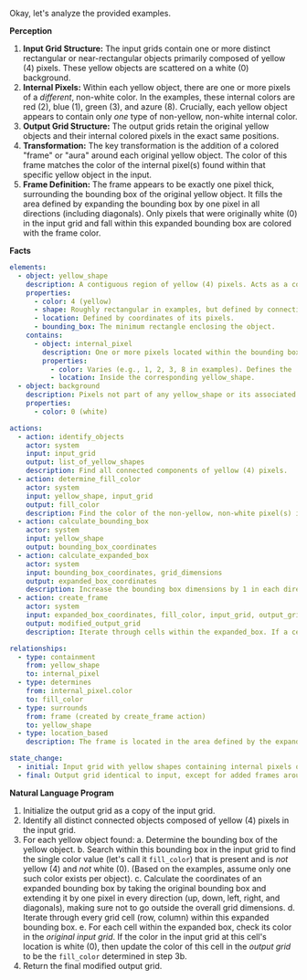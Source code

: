 Okay, let's analyze the provided examples.

**Perception**

1.  **Input Grid Structure:** The input grids contain one or more distinct rectangular or near-rectangular objects primarily composed of yellow (4) pixels. These yellow objects are scattered on a white (0) background.
2.  **Internal Pixels:** Within each yellow object, there are one or more pixels of a *different*, non-white color. In the examples, these internal colors are red (2), blue (1), green (3), and azure (8). Crucially, each yellow object appears to contain only *one* type of non-yellow, non-white internal color.
3.  **Output Grid Structure:** The output grids retain the original yellow objects and their internal colored pixels in the exact same positions.
4.  **Transformation:** The key transformation is the addition of a colored "frame" or "aura" around each original yellow object. The color of this frame matches the color of the internal pixel(s) found within that specific yellow object in the input.
5.  **Frame Definition:** The frame appears to be exactly one pixel thick, surrounding the bounding box of the original yellow object. It fills the area defined by expanding the bounding box by one pixel in all directions (including diagonals). Only pixels that were originally white (0) in the input grid and fall within this expanded bounding box are colored with the frame color.

**Facts**


```yaml
elements:
  - object: yellow_shape
    description: A contiguous region of yellow (4) pixels. Acts as a container.
    properties:
      - color: 4 (yellow)
      - shape: Roughly rectangular in examples, but defined by connectivity.
      - location: Defined by coordinates of its pixels.
      - bounding_box: The minimum rectangle enclosing the object.
    contains:
      - object: internal_pixel
        description: One or more pixels located within the bounding box of a yellow_shape, having a color different from yellow (4) and white (0).
        properties:
          - color: Varies (e.g., 1, 2, 3, 8 in examples). Defines the 'fill_color'.
          - location: Inside the corresponding yellow_shape.
  - object: background
    description: Pixels not part of any yellow_shape or its associated frame in the output.
    properties:
      - color: 0 (white)

actions:
  - action: identify_objects
    actor: system
    input: input_grid
    output: list_of_yellow_shapes
    description: Find all connected components of yellow (4) pixels.
  - action: determine_fill_color
    actor: system
    input: yellow_shape, input_grid
    output: fill_color
    description: Find the color of the non-yellow, non-white pixel(s) inside the yellow_shape's bounding box. Assume a single unique color exists per shape based on examples.
  - action: calculate_bounding_box
    actor: system
    input: yellow_shape
    output: bounding_box_coordinates
  - action: calculate_expanded_box
    actor: system
    input: bounding_box_coordinates, grid_dimensions
    output: expanded_box_coordinates
    description: Increase the bounding box dimensions by 1 in each direction (top, bottom, left, right), respecting grid boundaries.
  - action: create_frame
    actor: system
    input: expanded_box_coordinates, fill_color, input_grid, output_grid
    output: modified_output_grid
    description: Iterate through cells within the expanded_box. If a cell was white (0) in the input_grid, color it with the fill_color in the output_grid.

relationships:
  - type: containment
    from: yellow_shape
    to: internal_pixel
  - type: determines
    from: internal_pixel.color
    to: fill_color
  - type: surrounds
    from: frame (created by create_frame action)
    to: yellow_shape
  - type: location_based
    description: The frame is located in the area defined by the expanded_box minus the original yellow_shape area.

state_change:
  - initial: Input grid with yellow shapes containing internal pixels on a white background.
  - final: Output grid identical to input, except for added frames around each yellow shape, colored according to their respective internal pixels.
```


**Natural Language Program**

1.  Initialize the output grid as a copy of the input grid.
2.  Identify all distinct connected objects composed of yellow (4) pixels in the input grid.
3.  For each yellow object found:
    a.  Determine the bounding box of the yellow object.
    b.  Search within this bounding box in the input grid to find the single color value (let's call it `fill_color`) that is present and is *not* yellow (4) and *not* white (0). (Based on the examples, assume only one such color exists per object).
    c.  Calculate the coordinates of an expanded bounding box by taking the original bounding box and extending it by one pixel in every direction (up, down, left, right, and diagonals), making sure not to go outside the overall grid dimensions.
    d.  Iterate through every grid cell (row, column) within this expanded bounding box.
    e.  For each cell within the expanded box, check its color in the *original input grid*. If the color in the input grid at this cell's location is white (0), then update the color of this cell in the *output grid* to be the `fill_color` determined in step 3b.
4.  Return the final modified output grid.